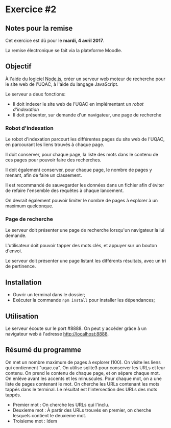 # Exercice #2

## Notes pour la remise

Cet exercice est dû pour le **mardi, 4 avril 2017**.

La remise électronique se fait via la plateforme Moodle.

## Objectif

À l'aide du logiciel [Node.js](https://nodejs.org/en/), créer un serveur web moteur de recherche pour le site web de l'UQAC, à l'aide du langage JavaScript.

Le serveur a deux fonctions:
- Il doit indexer le site web de l'UQAC en implémentant un *robot d'indexation*
- Il doit présenter, sur demande d'un navigateur, une page de recherche

### Robot d'indexation

Le robot d'indexation parcourt les différentes pages du site web de l'UQAC, en parcourant les liens trouvés à chaque page.

Il doit conserver, pour chaque page, la liste des mots dans le contenu de ces pages pour pouvoir faire des recherches.

Il doit également conserver, pour chaque page, le nombre de pages y menant, afin de faire un classement.

Il est recommandé de sauvegarder les données dans un fichier afin d'éviter de refaire l'ensemble des requêtes à chaque lancement.

On devrait également pouvoir limiter le nombre de pages à explorer à un maximum quelconque.

### Page de recherche

Le serveur doit présenter une page de recherche lorsqu'un navigateur la lui demande.

L'utilisateur doit pouvoir tapper des mots clés, et appuyer sur un bouton d'envoi.

Le serveur doit présenter une page listant les différents résultats, avec un tri de pertinence.

## Installation

- Ouvrir un terminal dans le dossier;
- Exécuter la commande ```npm install``` pour installer les dépendances;

## Utilisation

Le serveur écoute sur le port #8888. On peut y accéder grâce à un navigateur web à l'adresse [http://localhost:8888](http://localhost:8888).

## Résumé du programme

On met un nombre maximum de pages à explorer (100).
On visite les liens qui contiennent "uqac.ca".
On utilise sqlite3 pour conserver les URLs et leur contenu.
On prend le contenu de chaque page, et on sépare chaque mot. On enlève avant les accents et les minuscules.
Pour chaque mot, on a une liste de pages contenant le mot.
On cherche les URLs contenant les mots tappés dans le terminal.
Le résultat est l'intersection des URLs des mots tappés.
- Premier mot : On cherche les URLs qui l'inclu.
- Deuxieme mot : À partir des URLs trouvés en premier, on cherche lesquels contient le deuxieme mot.
- Troisieme mot : Idem